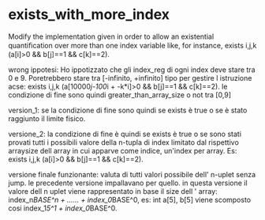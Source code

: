 # exists_with_more_index
Modify the implementation given in order to allow an existential quantiﬁcation over more than one index variable like, for instance, exists i,j,k (a[i]>0 &amp;&amp; b[j]==1 &amp;&amp; c[k]==2).

wrong ippotesi: Ho ippotizzato che gli index_reg di ogni index deve stare tra 0 e 9. Poretrebbero stare tra [-infinito, +infinito] tipo per gestire l istruzione acse: exists i,j,k (a[10000*j-100*i + -k*i]>0 && b[j]==1 && c[k]==2). le condizione di fine sono quindi greater_than_array_size o not tra [0,9]

version_1: se  la condizione di fine sono quindi se exists è true o se è stato raggiunto il limite fisico.

versione_2: la condizione di fine è quindi se exists è true o se sono stati provati tutti i possibili valore della n-tupla di index limitato dal rispettivo arraysize dell array in cui apparve come indice, un'index per array. Es: exists i,j,k (a[i]>0 && b[j]==1 && c[k]==2).

versione finale funzionante: valuta di tutti valori possibile dell' n-uplet senza jump. le precedente versione impallavano per quello. in questa versione il valore dell n uplet viene rappresentato in base il size dell ' array: index_n*BASE^n + ...... + index_0*BASE^0, es: int a[5], b[5] viene scomposto cosi index_1*5^1 + index_0*BASE^0.
